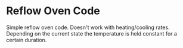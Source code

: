 # Reflow Oven Code
Simple reflow oven code. Doesn't work with heating/cooling rates. Depending on the current state the temperature is held constant for a certain duration.
